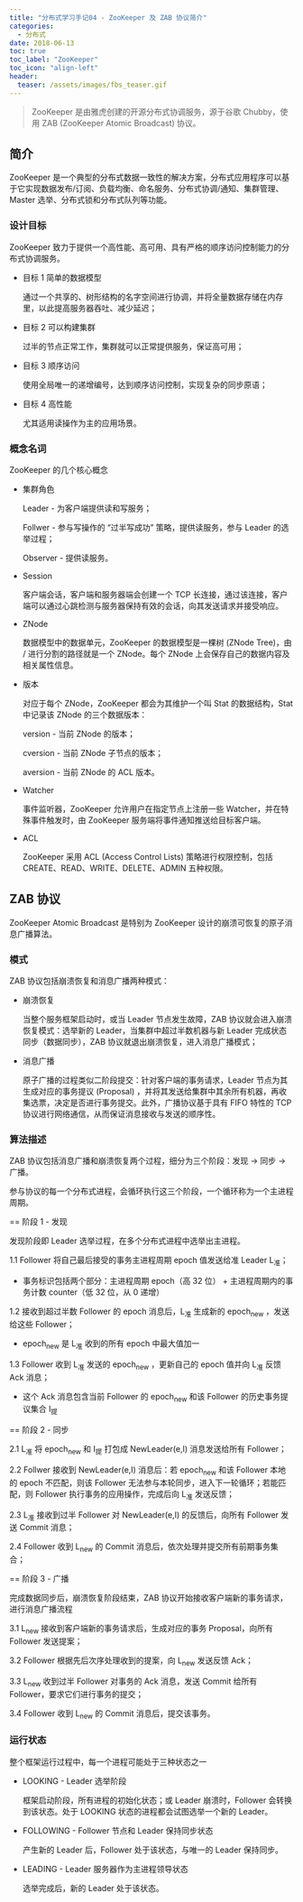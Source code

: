 ```yaml
---
title: "分布式学习手记04 - ZooKeeper 及 ZAB 协议简介"
categories:
  - 分布式
date: 2018-06-13
toc: true
toc_label: "ZooKeeper"
toc_icon: "align-left"
header:
  teaser: /assets/images/fbs_teaser.gif
---
```


> ZooKeeper 是由雅虎创建的开源分布式协调服务，源于谷歌 Chubby，使用 ZAB (ZooKeeper Atomic Broadcast) 协议。

## 简介

ZooKeeper 是一个典型的分布式数据一致性的解决方案，分布式应用程序可以基于它实现数据发布/订阅、负载均衡、命名服务、分布式协调/通知、集群管理、Master 选举、分布式锁和分布式队列等功能。

### 设计目标

ZooKeeper 致力于提供一个高性能、高可用、具有严格的顺序访问控制能力的分布式协调服务。

- 目标 1 简单的数据模型

  通过一个共享的、树形结构的名字空间进行协调，并将全量数据存储在内存里，以此提高服务器吞吐、减少延迟；

- 目标 2 可以构建集群

  过半的节点正常工作，集群就可以正常提供服务，保证高可用；

- 目标 3 顺序访问

  使用全局唯一的递增编号，达到顺序访问控制，实现复杂的同步原语；

- 目标 4 高性能

  尤其适用读操作为主的应用场景。

### 概念名词

ZooKeeper 的几个核心概念

- 集群角色

  Leader - 为客户端提供读和写服务；

  Follwer - 参与写操作的 “过半写成功” 策略，提供读服务，参与 Leader 的选举过程；

  Observer - 提供读服务。

- Session

  客户端会话，客户端和服务器端会创建一个 TCP 长连接，通过该连接，客户端可以通过心跳检测与服务器保持有效的会话，向其发送请求并接受响应。

- ZNode

  数据模型中的数据单元，ZooKeeper 的数据模型是一棵树 (ZNode Tree)，由 / 进行分割的路径就是一个 ZNode。每个 ZNode 上会保存自己的数据内容及相关属性信息。

- 版本

  对应于每个 ZNode，ZooKeeper 都会为其维护一个叫 Stat 的数据结构，Stat 中记录该 ZNode 的三个数据版本：

  version - 当前 ZNode 的版本；

  cversion - 当前 ZNode 子节点的版本；

  aversion - 当前 ZNode 的 ACL 版本。

- Watcher

  事件监听器，ZooKeeper 允许用户在指定节点上注册一些 Watcher，并在特殊事件触发时，由 ZooKeeper 服务端将事件通知推送给目标客户端。

- ACL

  ZooKeeper 采用 ACL (Access Control Lists) 策略进行权限控制，包括 CREATE、READ、WRITE、DELETE、ADMIN 五种权限。

## ZAB 协议

ZooKeeper Atomic Broadcast 是特别为 ZooKeeper 设计的崩溃可恢复的原子消息广播算法。

### 模式

ZAB 协议包括崩溃恢复和消息广播两种模式：

- 崩溃恢复

  当整个服务框架启动时，或当 Leader 节点发生故障，ZAB 协议就会进入崩溃恢复模式：选举新的 Leader，当集群中超过半数机器与新 Leader 完成状态同步（数据同步），ZAB 协议就退出崩溃恢复，进入消息广播模式；

- 消息广播

  原子广播的过程类似二阶段提交：针对客户端的事务请求，Leader 节点为其生成对应的事务提议 (Proposal) ，并将其发送给集群中其余所有机器，再收集选票，决定是否进行事务提交。此外，广播协议基于具有 FIFO 特性的 TCP 协议进行网络通信，从而保证消息接收与发送的顺序性。

### 算法描述

ZAB 协议包括消息广播和崩溃恢复两个过程，细分为三个阶段：发现 -> 同步 -> 广播。

参与协议的每一个分布式进程，会循环执行这三个阶段，一个循环称为一个主进程周期。

== 阶段 1 - 发现

发现阶段即 Leader 选举过程，在多个分布式进程中选举出主进程。

1.1 Follower 将自己最后接受的事务主进程周期 epoch 值发送给准 Leader L<sub>准</sub>；

  - 事务标识包括两个部分：主进程周期 epoch（高 32 位） + 主进程周期内的事务计数 counter（低 32 位，从 0 递增）

1.2 接收到超过半数 Follower 的 epoch 消息后，L<sub>准</sub> 生成新的 epoch<sub>new</sub> ，发送给这些 Follower；

  - epoch<sub>new</sub> 是 L<sub>准</sub> 收到的所有 epoch 中最大值加一

1.3 Follower 收到 L<sub>准</sub> 发送的 epoch<sub>new</sub> ，更新自己的 epoch 值并向 L<sub>准</sub> 反馈 Ack 消息；

  - 这个 Ack 消息包含当前 Follower 的 epoch<sub>new</sub> 和该 Follower 的历史事务提议集合 I<sub>提</sub>

== 阶段 2 - 同步

2.1 L<sub>准</sub> 将 epoch<sub>new</sub> 和 I<sub>提</sub> 打包成 NewLeader(e,I) 消息发送给所有 Follower；

2.2 Follwer 接收到 NewLeader(e,I) 消息后：若 epoch<sub>new</sub> 和该 Follower 本地的 epoch 不匹配，则该 Follower 无法参与本轮同步，进入下一轮循环；若能匹配，则 Follower 执行事务的应用操作，完成后向 L<sub>准</sub> 发送反馈；

2.3 L<sub>准</sub> 接收到过半 Follower 对 NewLeader(e,I) 的反馈后，向所有 Follower 发送 Commit 消息；

2.4 Follower 收到 L<sub>new</sub> 的 Commit 消息后，依次处理并提交所有前期事务集合；

== 阶段 3 - 广播

完成数据同步后，崩溃恢复阶段结束，ZAB 协议开始接收客户端新的事务请求，进行消息广播流程

3.1 L<sub>new</sub> 接收到客户端新的事务请求后，生成对应的事务 Proposal，向所有 Follower 发送提案；

3.2 Follower 根据先后次序处理收到的提案，向 L<sub>new</sub> 发送反馈 Ack；

3.3 L<sub>new</sub> 收到过半 Follower 对事务的 Ack 消息，发送 Commit 给所有 Follower，要求它们进行事务的提交；

3.4 Follower 收到 L<sub>new</sub> 的 Commit 消息后，提交该事务。

### 运行状态

整个框架运行过程中，每一个进程可能处于三种状态之一

- LOOKING - Leader 选举阶段

  框架启动阶段，所有进程的初始化状态；或 Leader 崩溃时，Follower 会转换到该状态。处于 LOOKING 状态的进程都会试图选举一个新的 Leader。

- FOLLOWING - Follower 节点和 Leader 保持同步状态

  产生新的 Leader 后，Follower 处于该状态，与唯一的 Leader 保持同步。

- LEADING - Leader 服务器作为主进程领导状态

  选举完成后，新的 Leader 处于该状态。
